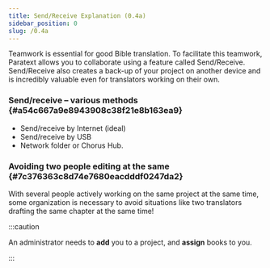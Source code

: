 ```yaml
---
title: Send/Receive Explanation (0.4a)
sidebar_position: 0
slug: /0.4a
---
```




Teamwork is essential for good Bible translation. To facilitate this teamwork, Paratext allows you to collaborate using a feature called Send/Receive. Send/Receive also creates a back-up of your project on another device and is incredibly valuable even for translators working on their own.


### Send/receive – various methods {#a54c667a9e8943908c38f21e8b163ea9}

- Send/receive by Internet (ideal)
- Send/receive by USB
- Network folder or Chorus Hub.

### Avoiding two people editing at the same {#7c376363c8d74e7680eacdddf0247da2}


With several people actively working on the same project at the same time, some organization is necessary to avoid situations like two translators drafting the same chapter at the same time!


:::caution


An administrator needs to **add** you to a project, and **assign** books to you. 


:::

